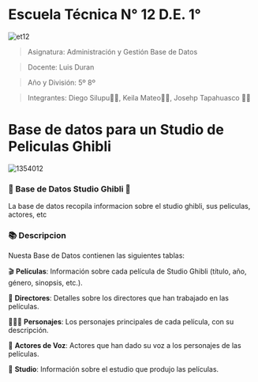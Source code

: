 #  Escuela Técnica N° 12 D.E. 1°
![et12](https://github.com/user-attachments/assets/a1967213-95fc-4db3-9e40-4f4ae23c14ba) 


>Asignatura: Administración y Gestión Base de Datos

>Docente: Luis Duran

>Año y División: 5º 8º

>Integrantes: Diego Silupu👦🏾, Keila Mateo👧🏻, Josehp Tapahuasco 🧑🏾


#  Base de datos para un Studio de Peliculas Ghibli
![1354012](https://github.com/user-attachments/assets/df0c30eb-2d2b-4ba3-bbc5-5aa363ad3028)

### 🌟 Base de Datos Studio Ghibli 🌟

La base de datos recopila informacion sobre el studio ghibli, sus peliculas, actores, etc

### 📚 Descripcion 
Nuesta Base de Datos contienen las siguientes tablas:

🎬 **Películas**: Información sobre cada película de Studio Ghibli (título, año, género, sinopsis, etc.).

👤 **Directores**: Detalles sobre los directores que han trabajado en las películas.

🧑‍🤝‍🧑 **Personajes**: Los personajes principales de cada película, con su descripción.

🎤 **Actores de Voz**: Actores que han dado su voz a los personajes de las películas.

🏢 **Studio**: Información sobre el estudio que produjo las películas.


